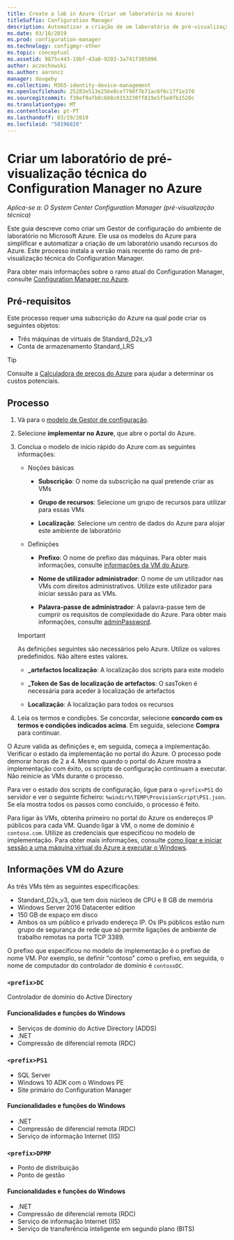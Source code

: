 ```yaml
---
title: Create a lab in Azure (Criar um laboratório no Azure)
titleSuffix: Configuration Manager
description: Automatizar a criação de um laboratório de pré-visualização técnica do Configuration Manager utilizando modelos do Azure
ms.date: 03/18/2019
ms.prod: configuration-manager
ms.technology: configmgr-other
ms.topic: conceptual
ms.assetid: 9875c443-19bf-43a0-9203-3a741f305096
author: aczechowski
ms.author: aaroncz
manager: dougeby
ms.collection: M365-identity-device-management
ms.openlocfilehash: 25283e513e256e8ce779df7b71ac6f6c17f1e370
ms.sourcegitcommit: f38ef9afb0c608c0153230ff819e5f5e0fb1520c
ms.translationtype: MT
ms.contentlocale: pt-PT
ms.lasthandoff: 03/19/2019
ms.locfileid: "58196828"
---
```

# <a name="create-a-configuration-manager-technical-preview-lab-in-azure"></a>Criar um laboratório de pré-visualização técnica do Configuration Manager no Azure

*Aplica-se a: O System Center Configuration Manager (pré-visualização técnica)*

<!--3556017-->

Este guia descreve como criar um Gestor de configuração do ambiente de laboratório no Microsoft Azure. Ele usa os modelos do Azure para simplificar e automatizar a criação de um laboratório usando recursos do Azure. Este processo instala a versão mais recente do ramo de pré-visualização técnica do Configuration Manager. 

Para obter mais informações sobre o ramo atual do Configuration Manager, consulte [Configuration Manager no Azure](/sccm/core/understand/configuration-manager-on-azure).



## <a name="prerequisites"></a>Pré-requisitos

Este processo requer uma subscrição do Azure na qual pode criar os seguintes objetos: 
- Três máquinas de virtuais de Standard_D2s_v3
- Conta de armazenamento Standard_LRS

> [!Tip]  
> Consulte a [Calculadora de preços do Azure](https://azure.microsoft.com/pricing/calculator/) para ajudar a determinar os custos potenciais.  



## <a name="process"></a>Processo

1. Vá para o [modelo de Gestor de configuração](https://azure.microsoft.com/resources/templates/sccm-technicalpreview/).  

2. Selecione **implementar no Azure**, que abre o portal do Azure.  

3. Conclua o modelo de início rápido do Azure com as seguintes informações:

    - Noções básicas  

        - **Subscrição**: O nome da subscrição na qual pretende criar as VMs  

        - **Grupo de recursos**: Selecione um grupo de recursos para utilizar para essas VMs  

        - **Localização**: Selecione um centro de dados do Azure para alojar este ambiente de laboratório  

    - Definições  

        - **Prefixo**: O nome de prefixo das máquinas. Para obter mais informações, consulte [informações da VM do Azure](#azure-vm-info).  

        - **Nome de utilizador administrador**: O nome de um utilizador nas VMs com direitos administrativos. Utilize este utilizador para iniciar sessão para as VMs.  

        - **Palavra-passe de administrador**: A palavra-passe tem de cumprir os requisitos de complexidade do Azure. Para obter mais informações, consulte [adminPassword](https://docs.microsoft.com/rest/api/compute/virtualmachines/createorupdate#osprofile).  

    > [!Important]  
    > As definições seguintes são necessários pelo Azure. Utilize os valores predefinidos. Não altere estes valores.  
    > 
    > - **\_artefactos localização**: A localização dos scripts para este modelo <!-- https://raw.githubusercontent.com/Azure/azure-quickstart-templates/master/sccm-technicalpreview/ -->  
    >
    > - **\_Token de Sas de localização de artefactos**: O sasToken é necessária para aceder à localização de artefactos  
    > 
    > - **Localização**: A localização para todos os recursos

4. Leia os termos e condições. Se concordar, selecione **concordo com os termos e condições indicados acima**. Em seguida, selecione **Compra** para continuar. 

O Azure valida as definições e, em seguida, começa a implementação. Verificar o estado da implementação no portal do Azure. O processo pode demorar horas de 2 a 4. Mesmo quando o portal do Azure mostra a implementação com êxito, os scripts de configuração continuam a executar. Não reinicie as VMs durante o processo.

Para ver o estado dos scripts de configuração, ligue para o `<prefix>PS1` do servidor e ver o seguinte ficheiro: `%windir%\TEMP\ProvisionScript\PS1.json`. Se ela mostra todos os passos como concluído, o processo é feito.

Para ligar às VMs, obtenha primeiro no portal do Azure os endereços IP públicos para cada VM. Quando ligar à VM, o nome de domínio é `contoso.com`. Utilize as credenciais que especificou no modelo de implementação. Para obter mais informações, consulte [como ligar e iniciar sessão a uma máquina virtual do Azure a executar o Windows](https://docs.microsoft.com/azure/virtual-machines/windows/connect-logon).



## <a name="azure-vm-info"></a>Informações VM do Azure

As três VMs têm as seguintes especificações:
- Standard_D2s_v3, que tem dois núcleos de CPU e 8 GB de memória  
- Windows Server 2016 Datacenter edition
- 150 GB de espaço em disco
- Ambos os um público e privado endereço IP. Os IPs públicos estão num grupo de segurança de rede que só permite ligações de ambiente de trabalho remotas na porta TCP 3389. 

O prefixo que especificou no modelo de implementação é o prefixo de nome VM. Por exemplo, se definir "contoso" como o prefixo, em seguida, o nome de computador do controlador de domínio é `contosoDC`.


### `<prefix>DC`

Controlador de domínio do Active Directory

#### <a name="windows-features-and-roles"></a>Funcionalidades e funções do Windows
- Serviços de domínio do Active Directory (ADDS)
- .NET
- Compressão de diferencial remota (RDC)


### `<prefix>PS1`

- SQL Server
- Windows 10 ADK com o Windows PE 
- Site primário do Configuration Manager

#### <a name="windows-features-and-roles"></a>Funcionalidades e funções do Windows
- .NET
- Compressão de diferencial remota (RDC) 
- Serviço de informação Internet (IIS)


### `<prefix>DPMP`

- Ponto de distribuição
- Ponto de gestão

#### <a name="windows-features-and-roles"></a>Funcionalidades e funções do Windows
- .NET
- Compressão de diferencial remota (RDC) 
- Serviço de informação Internet (IIS)
- Serviço de transferência inteligente em segundo plano (BITS)

